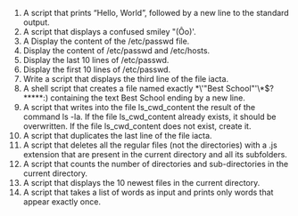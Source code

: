 1. A script that prints “Hello, World”, followed by a new line to the standard output.
2. A script that displays a confused smiley "(Ôo)'.
3. A Display the content of the /etc/passwd file.
4. Display the content of /etc/passwd and /etc/hosts.
5. Display the last 10 lines of /etc/passwd.
6. Display the first 10 lines of /etc/passwd.
7. Write a script that displays the third line of the file iacta.
8. A shell script that creates a file named exactly \*\\'"Best School"\'\\*$\?\*\*\*\*\*:) containing the text Best School ending by a new line.
9. A script that writes into the file ls_cwd_content the result of the command ls -la. If the file ls_cwd_content already exists, it should be overwritten. If the file ls_cwd_content does not exist, create it.
10. A script that duplicates the last line of the file iacta.
11. A script that deletes all the regular files (not the directories) with a .js extension that are present in the current directory and all its subfolders.
12. A script that counts the number of directories and sub-directories in the current directory.
13. A script that displays the 10 newest files in the current directory.
14. A script that takes a list of words as input and prints only words that appear exactly once.

